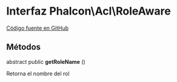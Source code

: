 # Interfaz **Phalcon\\Acl\\RoleAware**

<a href="https://github.com/phalcon/cphalcon/blob/master/phalcon/acl/roleaware.zep" class="btn btn-default btn-sm">Código fuente en GitHub</a>

## Métodos

abstract public **getRoleName** ()

Retorna el nombre del rol